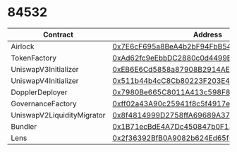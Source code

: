 #  84532
| Contract | Address |
|---|---|
| Airlock | [0x7E6cF695a8BeA4b2bF94FbB5434a7da3f39A2f8D](https://base-sepolia.blockscout.com/address/0x7E6cF695a8BeA4b2bF94FbB5434a7da3f39A2f8D) |
| TokenFactory | [0xAd62fc9eEbbDC2880c0d4499B0660928d13405cE](https://base-sepolia.blockscout.com/address/0xAd62fc9eEbbDC2880c0d4499B0660928d13405cE) |
| UniswapV3Initializer | [0xEB6E6Cd5858a87908B2914AE9CC7bbBE91e70067](https://base-sepolia.blockscout.com/address/0xEB6E6Cd5858a87908B2914AE9CC7bbBE91e70067) |
| UniswapV4Initializer | [0x511b44b4cC8Cb80223F203E400309b010fEbFAec](https://base-sepolia.blockscout.com/address/0x511b44b4cC8Cb80223F203E400309b010fEbFAec) |
| DopplerDeployer | [0x7980Be665C8011A413c598F82fa6f95feACa2e1e](https://base-sepolia.blockscout.com/address/0x7980Be665C8011A413c598F82fa6f95feACa2e1e) |
| GovernanceFactory | [0xff02a43A90c25941f8c5f4917eaD79EB33C3011C](https://base-sepolia.blockscout.com/address/0xff02a43A90c25941f8c5f4917eaD79EB33C3011C) |
| UniswapV2LiquidityMigrator | [0x8f4814999D2758ffA69689A37B0ce225C1eEcBFf](https://base-sepolia.blockscout.com/address/0x8f4814999D2758ffA69689A37B0ce225C1eEcBFf) |
| Bundler | [0x1B71ecBdE4A7Dc450847b0F139141392fd729F05](https://base-sepolia.blockscout.com/address/0x1B71ecBdE4A7Dc450847b0F139141392fd729F05) |
| Lens | [0x2f36392BfB0A9082b624Ed65f6059E586fB4C530](https://base-sepolia.blockscout.com/address/0x2f36392BfB0A9082b624Ed65f6059E586fB4C530) |
